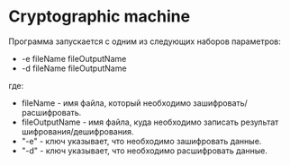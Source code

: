 # Cryptographic machine

Программа запускается с одним из следующих наборов параметров:
- -e fileName fileOutputName
-  -d fileName fileOutputName

где:
- fileName - имя файла, который необходимо зашифровать/расшифровать.
- fileOutputName - имя файла, куда необходимо записать результат шифрования/дешифрования.
- "-e" - ключ указывает, что необходимо зашифровать данные.
- "-d" - ключ указывает, что необходимо расшифровать данные.